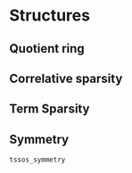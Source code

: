 # Structures

## Quotient ring

## Correlative sparsity

## Term Sparsity

## Symmetry

```@docs
tssos_symmetry
```